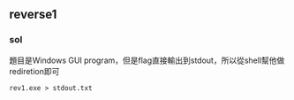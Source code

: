 ## reverse1
### sol
題目是Windows GUI program，但是flag直接輸出到stdout，所以從shell幫他做rediretion即可
```
rev1.exe > stdout.txt
```
